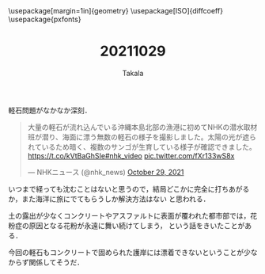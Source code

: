 ﻿---
title: 20211029
yesterday: 20211028
tomorrow: 20211030
days: 672
author: Takala
header-includes:
  - \usepackage[margin=1in]{geometry}
  - \usepackage[ISO]{diffcoeff}
  - \usepackage{pxfonts}
---


軽石問題がなかなか深刻．


<blockquote class="twitter-tweet"><p lang="ja" dir="ltr">大量の軽石が流れ込んでいる沖縄本島北部の漁港に初めてNHKの潜水取材班が潜り、海面に漂う無数の軽石の様子を撮影しました。太陽の光が遮られているため暗く、複数のサンゴが生育している様子が確認できました。<a href="https://t.co/kVtBaGhSIe">https://t.co/kVtBaGhSIe</a><a href="https://twitter.com/hashtag/nhk_video?src=hash&amp;ref_src=twsrc%5Etfw">#nhk_video</a> <a href="https://t.co/fXr133wS8x">pic.twitter.com/fXr133wS8x</a></p>&mdash; NHKニュース (@nhk_news) <a href="https://twitter.com/nhk_news/status/1454030663686963204?ref_src=twsrc%5Etfw">October 29, 2021</a></blockquote> <script async src="https://platform.twitter.com/widgets.js" charset="utf-8"></script>



いつまで経っても沈むことはないと思うので，結局どこかに完全に打ちあがるか，また海洋に旅にでてもらうしか解決方法はない
と思われる．



土の露出が少なくコンクリートやアスファルトに表面が覆われた都市部では，花粉症の原因となる花粉が永遠に舞い続けてしまう，
という話をきいたことがある．


今回の軽石もコンクリートで固められた護岸には漂着できないということが少なからず関係してそうだ．




